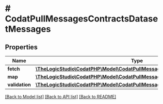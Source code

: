 # # CodatPullMessagesContractsDatasetMessages

## Properties

Name | Type | Description | Notes
------------ | ------------- | ------------- | -------------
**fetch** | [**\TheLogicStudio\CodatPHP\Model\CodatPullMessagesContractsFetchMessage[]**](CodatPullMessagesContractsFetchMessage.md) |  | [optional]
**map** | [**\TheLogicStudio\CodatPHP\Model\CodatPullMessagesContractsMapMessage[]**](CodatPullMessagesContractsMapMessage.md) |  | [optional]
**validation** | [**\TheLogicStudio\CodatPHP\Model\CodatPullMessagesContractsValidationMessage[]**](CodatPullMessagesContractsValidationMessage.md) |  | [optional]

[[Back to Model list]](../../README.md#models) [[Back to API list]](../../README.md#endpoints) [[Back to README]](../../README.md)
